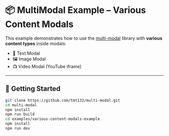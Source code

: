 # 📦 MultiModal Example – Various Content Modals

This example demonstrates how to use the [multi-modal](https://github.com/tmt132/multi-modal) library with **various content types** inside modals:

- 📄 Text Modal
- 🖼️ Image Modal
- 📺 Video Modal (YouTube iframe)

---

## 🚀 Getting Started

```bash
git clone https://github.com/tmt132/multi-modal.git
cd multi-modal
npm install
npm run build
cd examples/various-content-modals-example
npm install
npm run dev
```
